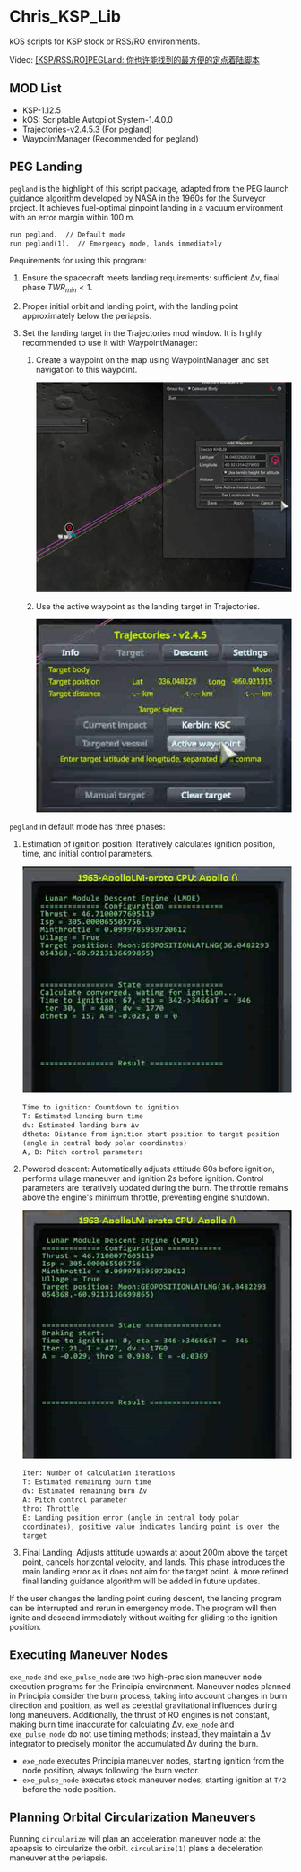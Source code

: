 # Chris_KSP_Lib

kOS scripts for KSP stock or RSS/RO environments.

Video: [[KSP/RSS/RO]PEGLand: 你也许能找到的最方便的定点着陆脚本](https://www.bilibili.com/video/BV1wDd2YDEf1)

## MOD List

- KSP-1.12.5
- kOS: Scriptable Autopilot System-1.4.0.0
- Trajectories-v2.4.5.3 (For pegland)
- WaypointManager (Recommended for pegland)

## PEG Landing

`pegland` is the highlight of this script package, adapted from the PEG launch guidance algorithm developed by NASA in the 1960s for the Surveyor project. It achieves fuel-optimal pinpoint landing in a vacuum environment with an error margin within 100 m.

```kOS
run pegland.  // Default mode
run pegland(1).  // Emergency mode, lands immediately
```

Requirements for using this program:

1. Ensure the spacecraft meets landing requirements: sufficient Δv, final phase $TWR_{min} < 1$.

2. Proper initial orbit and landing point, with the landing point approximately below the periapsis.

3. Set the landing target in the Trajectories mod window. It is highly recommended to use it with WaypointManager:
   1. Create a waypoint on the map using WaypointManager and set navigation to this waypoint.

      ![](./pictures/waypointmanager.png)

   2. Use the active waypoint as the landing target in Trajectories.

      ![](./pictures/trajectories.png)

`pegland` in default mode has three phases:

1. Estimation of ignition position: Iteratively calculates ignition position, time, and initial control parameters.

   ![](./pictures/waitingphase.png)

   ```
   Time to ignition: Countdown to ignition
   T: Estimated landing burn time
   dv: Estimated landing burn Δv
   dtheta: Distance from ignition start position to target position (angle in central body polar coordinates)
   A, B: Pitch control parameters
   ```

2. Powered descent: Automatically adjusts attitude 60s before ignition, performs ullage maneuver and ignition 2s before ignition. Control parameters are iteratively updated during the burn. The throttle remains above the engine's minimum throttle, preventing engine shutdown.

   ![](./pictures/brakingphase.png)

   ```
   Iter: Number of calculation iterations
   T: Estimated remaining burn time
   dv: Estimated remaining burn Δv
   A: Pitch control parameter
   thro: Throttle
   E: Landing position error (angle in central body polar coordinates), positive value indicates landing point is over the target
   ```

3. Final Landing: Adjusts attitude upwards at about 200m above the target point, cancels horizontal velocity, and lands. This phase introduces the main landing error as it does not aim for the target point. A more refined final landing guidance algorithm will be added in future updates.

If the user changes the landing point during descent, the landing program can be interrupted and rerun in emergency mode. The program will then ignite and descend immediately without waiting for gliding to the ignition position.

## Executing Maneuver Nodes

`exe_node` and `exe_pulse_node` are two high-precision maneuver node execution programs for the Principia environment. Maneuver nodes planned in Principia consider the burn process, taking into account changes in burn direction and position, as well as celestial gravitational influences during long maneuvers. Additionally, the thrust of RO engines is not constant, making burn time inaccurate for calculating Δv. `exe_node` and `exe_pulse_node` do not use timing methods; instead, they maintain a Δv integrator to precisely monitor the accumulated Δv during the burn.

- `exe_node` executes Principia maneuver nodes, starting ignition from the node position, always following the burn vector.
- `exe_pulse_node` executes stock maneuver nodes, starting ignition at `T/2` before the node position.

## Planning Orbital Circularization Maneuvers

Running `circularize` will plan an acceleration maneuver node at the apoapsis to circularize the orbit. `circularize(1)` plans a deceleration maneuver at the periapsis.
